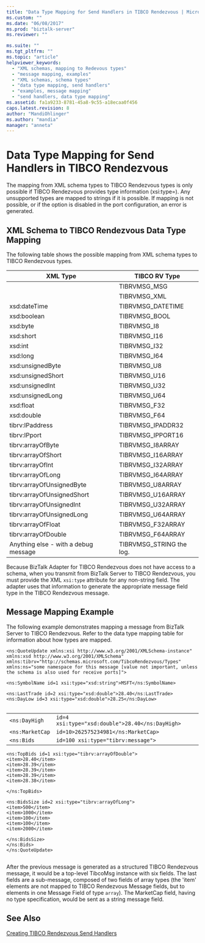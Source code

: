 ```yaml
---
title: "Data Type Mapping for Send Handlers in TIBCO Rendezvous | Microsoft Docs"
ms.custom: ""
ms.date: "06/08/2017"
ms.prod: "biztalk-server"
ms.reviewer: ""

ms.suite: ""
ms.tgt_pltfrm: ""
ms.topic: "article"
helpviewer_keywords: 
  - "XML schemas, mapping to Redevous types"
  - "message mapping, examples"
  - "XML schemas, schema types"
  - "data type mapping, send handlers"
  - "examples, message mapping"
  - "send handlers, data type mapping"
ms.assetid: fa1a9233-8781-45a8-9c55-a18ecaa0f456
caps.latest.revision: 8
author: "MandiOhlinger"
ms.author: "mandia"
manager: "anneta"
---
```

# Data Type Mapping for Send Handlers in TIBCO Rendezvous
The mapping from XML schema types to TIBCO Rendezvous types is only possible if TIBCO Rendezvous provides type information (xsi:type=). Any unsupported types are mapped to strings if it is possible. If mapping is not possible, or if the option is disabled in the port configuration, an error is generated.  
  
## XML Schema to TIBCO Rendezvous Data Type Mapping  
 The following table shows the possible mapping from XML schema types to TIBCO Rendezvous types.  
  
|XML Type|TIBCO RV Type|  
|--------------|-------------------|  
||TIBRVMSG_MSG|  
||TIBRVMSG_XML|  
|xsd:dateTime|TIBRVMSG_DATETIME|  
|xsd:boolean|TIBRVMSG_BOOL|  
|xsd:byte|TIBRVMSG_I8|  
|xsd:short|TIBRVMSG_I16|  
|xsd:int|TIBRVMSG_I32|  
|xsd:long|TIBRVMSG_I64|  
|xsd:unsignedByte|TIBRVMSG_U8|  
|xsd:unsignedShort|TIBRVMSG_U16|  
|xsd:unsignedInt|TIBRVMSG_U32|  
|xsd:unsignedLong|TIBRVMSG_U64|  
|xsd:float|TIBRVMSG_F32|  
|xsd:double|TIBRVMSG_F64|  
|tibrv:IPaddress|TIBRVMSG_IPADDR32|  
|tibrv:IPport|TIBRVMSG_IPPORT16|  
|tibrv:arrayOfByte|TIBRVMSG_I8ARRAY|  
|tibrv:arrayOfShort|TIBRVMSG_I16ARRAY|  
|tibrv:arrayOfInt|TIBRVMSG_I32ARRAY|  
|tibrv:arrayOfLong|TIBRVMSG_I64ARRAY|  
|tibrv:arrayOfUnsignedByte|TIBRVMSG_U8ARRAY|  
|tibrv:arrayOfUnsignedShort|TIBRVMSG_U16ARRAY|  
|tibrv:arrayOfUnsignedInt|TIBRVMSG_U32ARRAY|  
|tibrv:arrayOfUnsignedLong|TIBRVMSG_U64ARRAY|  
|tibrv:arrayOfFloat|TIBRVMSG_F32ARRAY|  
|tibrv:arrayOfDouble|TIBRVMSG_F64ARRAY|  
|Anything else - with a debug message|TIBRVMSG_STRING the log.|  
  
 Because BizTalk Adapter for TIBCO Rendezvous does not have access to a schema, when you transmit from BizTalk Server to TIBCO Rendezvous, you must provide the XML `xsi:type` attribute for any non-string field. The adapter uses that information to generate the appropriate message field type in the TIBCO Rendezvous message.  
  
## Message Mapping Example  
 The following example demonstrates mapping a message from BizTalk Server to TIBCO Rendezvous. Refer to the data type mapping table for information about how types are mapped.  
  
```  
<ns:QuoteUpdate xmlns:xsi http://www.w3.org/2001/XMLSchema-instance"  
xmlns:xsd http://www.w3.org/2001/XMLSchema"  
xmlns:tibrv="http://schemas.microsoft.com/TibcoRendezvous/Types"  
xmlns:ns="some namespace for this message [value not important, unless the schema is also used for receive ports]">  
  
<ns:SymbolName id=1 xsi:type="xsd:string">MSFT</ns:SymbolName>  
  
<ns:LastTrade id=2 xsi:type="xsd:double">28.40</ns:LastTrade>   
<ns:DayLow id=3 xsi:type="xsd:double">28.25</ns:DayLow>  
  
```  
  
|||  
|-|-|  
|`<ns:DayHigh`|`id=4 xsi:type="xsd:double">28.40</ns:DayHigh>`|  
|`<ns:MarketCap`|`id=10>262575234981</ns:MarketCap>`|  
|`<ns:Bids`|`id=100 xsi:type="tibrv:message">`|  
  
```  
<ns:TopBids id=1 xsi:type="tibrv:arrayOfDouble">  
<item>28.40</item>  
<item>28.39</item>  
<item>28.39</item>  
<item>28.39</item>  
<item>28.38</item>  
  
</ns:TopBids>  
  
<ns:BidsSize id=2 xsi:type="tibrv:arrayOfLong">  
<item>500</item>  
<item>1000</item>  
<item>100</item>  
<item>100</item>  
<item>2000</item>  
  
</ns:BidsSize>  
</ns:Bids>  
</ns:QuoteUpdate>  
  
```  
  
 After the previous message is generated as a structured TIBCO Rendezvous message, it would be a top-level TibcoMsg instance with six fields. The last fields are a sub-message, composed of two fields of array types (the 'item' elements are not mapped to TIBCO Rendezvous Message fields, but to elements in one Message Field of type `array`). The MarketCap field, having no type specification, would be sent as a string message field.  
  
## See Also  
 [Creating TIBCO Rendezvous Send Handlers](../core/creating-tibco-rendezvous-send-handlers.md)